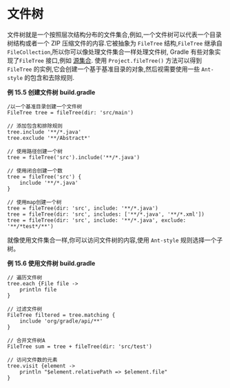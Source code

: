 # 文件树

文件树就是一个按照层次结构分布的文件集合,例如,一个文件树可以代表一个目录树结构或者一个 ZIP 压缩文件的内容.它被抽象为 `FileTree` 结构,`FileTree` 继承自 `FileCollection`,所以你可以像处理文件集合一样处理文件树, Gradle 有些对象实现了`FileTree` 接口,例如  [源集合](https://docs.gradle.org/current/userguide/java_plugin.html#sec:source_sets).
使用 `Project.fileTree()` 方法可以得到 `FileTree` 的实例,它会创建一个基于基准目录的对象,然后视需要使用一些 `Ant-style` 的包含和去除规则.

**例 15.5 创建文件树**
**build.gradle**

```
/以一个基准目录创建一个文件树
FileTree tree = fileTree(dir: 'src/main')

// 添加包含和排除规则
tree.include '**/*.java'
tree.exclude '**/Abstract*'

// 使用路径创建一个树
tree = fileTree('src').include('**/*.java')

// 使用闭合创建一个数
tree = fileTree('src') {
    include '**/*.java'
}

// 使用map创建一个树
tree = fileTree(dir: 'src', include: '**/*.java')
tree = fileTree(dir: 'src', includes: ['**/*.java', '**/*.xml'])
tree = fileTree(dir: 'src', include: '**/*.java', exclude: '**/*test*/**')

```

就像使用文件集合一样,你可以访问文件树的内容,使用 `Ant-style` 规则选择一个子树。

**例 15.6 使用文件树**
**build.gradle**

```
// 遍历文件树
tree.each {File file ->
    println file
}

// 过滤文件树
FileTree filtered = tree.matching {
    include 'org/gradle/api/**'
}

// 合并文件树A
FileTree sum = tree + fileTree(dir: 'src/test')

// 访问文件数的元素
tree.visit {element ->
    println "$element.relativePath => $element.file"
}

```











